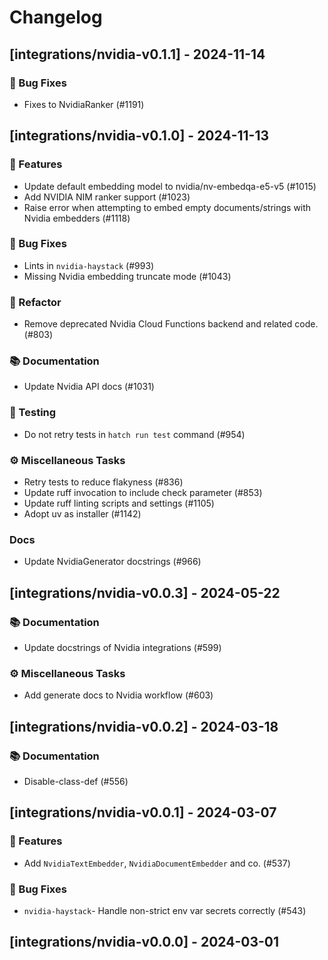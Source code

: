 # Changelog

## [integrations/nvidia-v0.1.1] - 2024-11-14

### 🐛 Bug Fixes

- Fixes to NvidiaRanker (#1191)

## [integrations/nvidia-v0.1.0] - 2024-11-13

### 🚀 Features

- Update default embedding model to nvidia/nv-embedqa-e5-v5 (#1015)
- Add NVIDIA NIM ranker support (#1023)
- Raise error when attempting to embed empty documents/strings with Nvidia embedders (#1118)

### 🐛 Bug Fixes

- Lints in `nvidia-haystack` (#993)
- Missing Nvidia embedding truncate mode (#1043)

### 🚜 Refactor

- Remove deprecated Nvidia Cloud Functions backend and related code. (#803)

### 📚 Documentation

- Update Nvidia API docs (#1031)

### 🧪 Testing

- Do not retry tests in `hatch run test` command (#954)

### ⚙️ Miscellaneous Tasks

- Retry tests to reduce flakyness (#836)
- Update ruff invocation to include check parameter (#853)
- Update ruff linting scripts and settings (#1105)
- Adopt uv as installer (#1142)

### Docs

- Update NvidiaGenerator docstrings (#966)

## [integrations/nvidia-v0.0.3] - 2024-05-22

### 📚 Documentation

- Update docstrings of Nvidia integrations (#599)

### ⚙️ Miscellaneous Tasks

- Add generate docs to Nvidia workflow (#603)

## [integrations/nvidia-v0.0.2] - 2024-03-18

### 📚 Documentation

- Disable-class-def (#556)

## [integrations/nvidia-v0.0.1] - 2024-03-07

### 🚀 Features

- Add `NvidiaTextEmbedder`, `NvidiaDocumentEmbedder` and co. (#537)

### 🐛 Bug Fixes

- `nvidia-haystack`- Handle non-strict env var secrets correctly (#543)

## [integrations/nvidia-v0.0.0] - 2024-03-01

<!-- generated by git-cliff -->
